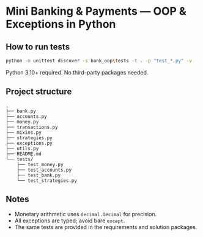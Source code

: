 # Mini Banking & Payments — OOP & Exceptions in Python

## How to run tests
```bash
python -m unittest discover -s bank_oop\tests -t . -p "test_*.py" -v
```
Python 3.10+ required. No third-party packages needed.

## Project structure
```
.
├── bank.py
├── accounts.py
├── money.py
├── transactions.py
├── mixins.py
├── strategies.py
├── exceptions.py
├── utils.py
├── README.md
└── tests/
    ├── test_money.py
    ├── test_accounts.py
    ├── test_bank.py
    └── test_strategies.py
```

## Notes
- Monetary arithmetic uses `decimal.Decimal` for precision.
- All exceptions are typed; avoid bare `except`.
- The same tests are provided in the requirements and solution packages.
